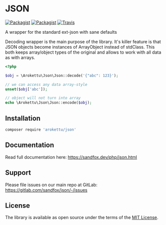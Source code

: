 # JSON

[![Packagist](https://img.shields.io/packagist/v/arokettu/json.svg)](https://packagist.org/packages/arokettu/json)
[![Packagist](https://img.shields.io/github/license/arokettu/json.svg)](https://opensource.org/licenses/MIT)
[![Travis](https://img.shields.io/travis/arokettu/json.svg)](https://travis-ci.org/arokettu/json)

A wrapper for the standard ext-json with sane defaults

Decoding wrapper is the main purpose of the library.
It's killer feature is that JSON objects become instances of ArrayObject instead of stdClass.
This both keeps array/object types of the original and allows to work with all data as with arrays.

```php
<?php

$obj = \Arokettu\Json\Json::decode('{"abc": 123}');

// we can access any data array-style
unset($obj['abc']);

// object will not turn into array
echo \Arokettu\Json\Json::encode($obj);
```

## Installation

```sh 
composer require 'arokettu/json'
```

## Documentation

Read full documentation here: <https://sandfox.dev/php/json.html>

## Support

Please file issues on our main repo at GitLab: <https://gitlab.com/sandfox/json/-/issues>

## License

The library is available as open source under the terms of the [MIT License].

[MIT License]:  https://opensource.org/licenses/MIT

